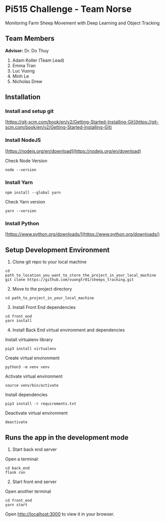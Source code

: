 # Pi515 Challenge - Team Norse

Monitoring Farm Sheep Movement with Deep Learning and Object Tracking

## Team Members
**Advisor:** Dr. Do Thuy
1. Adam Koller (Team Lead)
2. Emma Tran
3. Luc Vuong
4. Minh Le
5. Nicholas Drew

## Installation

### Install and setup git
[https://git-scm.com/book/en/v2/Getting-Started-Installing-Git](https://git-scm.com/book/en/v2/Getting-Started-Installing-Git)

### Install NodeJS
[https://nodejs.org/en/download](https://nodejs.org/en/download)

Check Node Version
```
node --version
```

### Install Yarn
```
npm install --global yarn
```
Check Yarn version
```
yarn --version
```

### Install Python
[https://www.python.org/downloads/](https://www.python.org/downloads/)

## Setup Development Environment

1. Clone git repo to your local machine
```
cd path_to_location_you_want_to_store_the_project_in_your_local_machine
git clone https://github.com/vuongtr01/sheeps_tracking.git
```

2. Move to the project directory
```
cd path_to_project_in_your_local_machine
```

3. Install Front End dependencies
```
cd front_end
yarn install
```

4. Install Back End virtual environment and dependencies

Install virtualenv library
```
pip3 install virtualenv
```
Create virtual environment
```
python3 -m venv venv
```
Activate virtual environment
```
source venv/bin/activate 
```
Install dependencies
```
pip3 install -r requirements.txt
```

Deactivate virtual environment
```
deactivate
```
## Runs the app in the development mode
1. Start back end server

Open a terminal:
```
cd back_end
flask run
```

2. Start front end server

Open another terminal
```
cd front_end
yarn start
```
Open [http://localhost:3000](http://localhost:3000) to view it in your browser.
